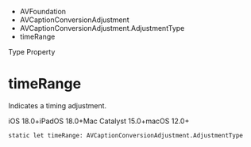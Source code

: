 

- AVFoundation
- AVCaptionConversionAdjustment
- AVCaptionConversionAdjustment.AdjustmentType
-  timeRange 

Type Property

# timeRange

Indicates a timing adjustment.

iOS 18.0+iPadOS 18.0+Mac Catalyst 15.0+macOS 12.0+

``` source
static let timeRange: AVCaptionConversionAdjustment.AdjustmentType
```

